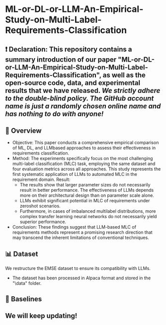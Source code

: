 # ML-or-DL-or-LLM-An-Empirical-Study-on-Multi-Label-Requirements-Classification
## ❗ Declaration: This repository contains a summary introduction of our paper "ML-or-DL-or-LLM-An-Empirical-Study-on-Multi-Label-Requirements-Classification", as well as the open-source code, data, and experimental results that we have released. ***We strictly adhere to the double-blind policy. The GitHub account name is just a randomly chosen online name and has nothing to do with anyone!***
## 📑 Overview
- Objective: This paper conducts a comprehensive empirical comparison of ML, DL, and LLMbased approaches to assess their effectiveness in requirements
classification. 
- Method: The experiments specifically focus on the most challenging multi-label classification (MLC) task, employing the same dataset and four evaluation metrics across all approaches. This study represents the first systematic application of LLMs to automated MLC in the requirement domain.
Result: 
  - The results show that larger parameter sizes do not necessarily result in better performance. The effectiveness of LLMs depends more on their architectural design than on parameter scale alone. 
  - LLMs exhibit significant potential in MLC of requirements under zeroshot scenarios. 
  - Furthermore, in cases of imbalanced multilabel distributions, more complex transfer learning neural networks do not necessarily yield superior performance.
- Conclusion: 
These findings suggest that LLM-based MLC of requirements methods represent a promising research direction that may transcend the inherent limitations of
conventional techniques.

## 📊 Dataset
We restructure the EMSE dataset to ensure its compatibility with LLMs.
- The dataset has been processed in Alpaca format and stored in the "\data" folder.

## 📌 Baselines

## We will keep updating!
